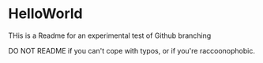 # HelloWorld

THis is a Readme for an experimental test of Github branching

DO NOT README if you can't cope with typos, or if you're raccoonophobic. 
